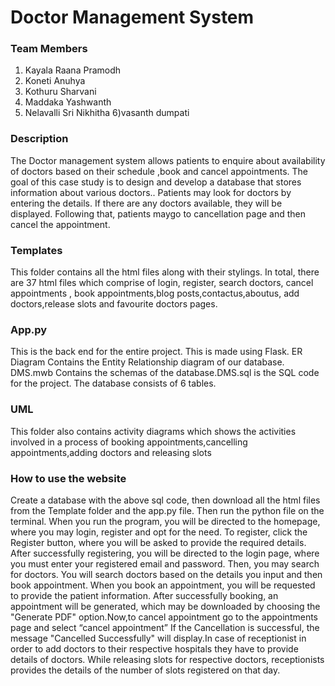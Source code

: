 # Doctor Management System
### Team Members
 1) Kayala Raana Pramodh
 2) Koneti Anuhya
 3) Kothuru Sharvani
 4) Maddaka Yashwanth
 5) Nelavalli Sri Nikhitha
 6)vasanth dumpati
 
  ### Description 
The Doctor management system allows patients to enquire about availability of doctors based on their schedule ,book and cancel appointments. The goal of this case study is to design and develop a database that stores information about various doctors.. Patients may look for doctors by entering the details. If there are any doctors available, they will be displayed. Following that, patients maygo to cancellation page and then cancel the appointment. 

### Templates
 This folder contains all the html files along with their stylings. In total, there are 37 html files which comprise  of login, register, search doctors, cancel appointments , book appointments,blog posts,contactus,aboutus, add doctors,release slots and favourite doctors pages. 
 
### App.py 
This is the back end for the entire project. This is made using Flask. ER Diagram Contains the Entity Relationship diagram of our database. DMS.mwb Contains the schemas of the database.DMS.sql is the SQL code for the project. The database consists of 6 tables.

### UML
This folder also contains activity diagrams which shows the activities involved in a process of booking appointments,cancelling appointments,adding doctors and releasing slots

### How to use the website 
Create a database with the above sql code, then download all the html files from the Template folder and the app.py file. Then run the python file on the terminal. When you run the program, you will be directed to the homepage, where you may login, register and opt for the need. To register, click the Register button, where you will be asked to provide the required details. After successfully registering, you will be directed to the login page, where you must enter your registered email and password. Then, you may search for doctors. You will search doctors based on the details you input and then book appointment. When you book an appointment, you will be requested to provide the patient information. After successfully booking, an appointment will be generated, which may be downloaded by choosing the "Generate PDF" option.Now,to cancel appointment go to the appointments page and select “cancel appointment” If the Cancellation is successful, the message "Cancelled Successfully" will display.In case of receptionist in order to add doctors to their respective hospitals they have to provide details of doctors. While releasing slots for respective doctors, receptionists provides the details of the number of slots registered on that day.







